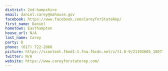 ```yaml
---
district: 2nd-hampshire
email: daniel.carey@mahouse.gov
facebook: https://www.facebook.com/CareyforStateRep/
first_name: Daniel
hometown: Easthampton
house_url: N/A
last_name: Carey
party: D
phone: (617) 722-2060
picture: https://scontent.fbed1-1.fna.fbcdn.net/v/t1.0-9/21192605_1807732429256957_3727822782104201992_n.jpg?_nc_cat=105&_nc_ht=scontent.fbed1-1.fna&oh=071425562832e163658c310947211650&oe=5CD8ABAC
twitter: N/A
website: https://www.careyforstaterep.com/
---
```

